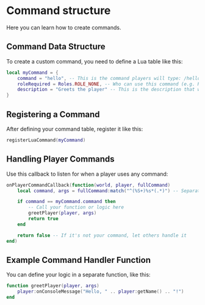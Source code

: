 # Command structure

Here you can learn how to create commands.

## Command Data Structure
To create a custom command, you need to define a Lua table like this:

```lua
local myCommand = {
    command = "hello", -- This is the command players will type: /hello
    roleRequired = Roles.ROLE_NONE, -- Who can use this command (e.g. ROLE_ADMIN, ROLE_MODERATOR, etc.)
    description = "Greets the player" -- This is the description that will be displayed on usage.
}
```

## Registering a Command
After defining your command table, register it like this:

```lua
registerLuaCommand(myCommand)
```

## Handling Player Commands
Use this callback to listen for when a player uses any command:

```lua
onPlayerCommandCallback(function(world, player, fullCommand)
    local command, args = fullCommand:match("^(%S+)%s*(.*)") -- Separate command and its arguments

    if command == myCommand.command then
        -- Call your function or logic here
        greetPlayer(player, args)
        return true
    end

    return false -- If it's not your command, let others handle it
end)
```

## Example Command Handler Function
You can define your logic in a separate function, like this:

```lua
function greetPlayer(player, args)
    player:onConsoleMessage("Hello, " .. player:getName() .. "!")
end
```
